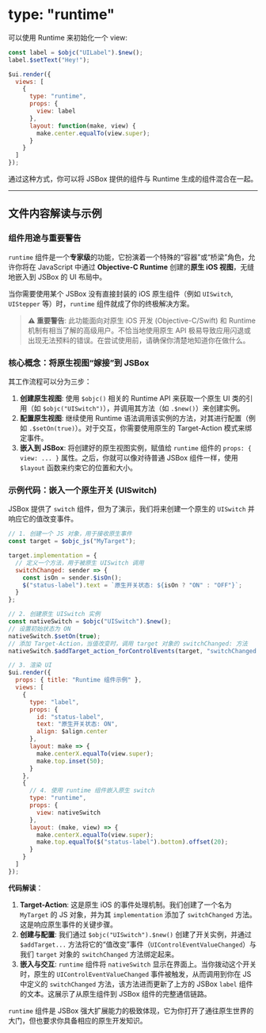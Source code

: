 # type: "runtime"

可以使用 Runtime 来初始化一个 view:

```js
const label = $objc("UILabel").$new();
label.$setText("Hey!");

$ui.render({
  views: [
    {
      type: "runtime",
      props: {
        view: label
      },
      layout: function(make, view) {
        make.center.equalTo(view.super);
      }
    }
  ]
});
```

通过这种方式，你可以将 JSBox 提供的组件与 Runtime 生成的组件混合在一起。

---

## 文件内容解读与示例

### 组件用途与重要警告

`runtime` 组件是一个**专家级**的功能，它扮演着一个特殊的“容器”或“桥梁”角色，允许你将在 JavaScript 中通过 **Objective-C Runtime** 创建的**原生 iOS 视图**，无缝地嵌入到 JSBox 的 UI 布局中。

当你需要使用某个 JSBox 没有直接封装的 iOS 原生组件（例如 `UISwitch`, `UIStepper` 等）时，`runtime` 组件就成了你的终极解决方案。

> **⚠️ 重要警告**: 此功能面向对原生 iOS 开发 (Objective-C/Swift) 和 Runtime 机制有相当了解的高级用户。不恰当地使用原生 API 极易导致应用闪退或出现无法预料的错误。在尝试使用前，请确保你清楚地知道你在做什么。

### 核心概念：将原生视图“嫁接”到 JSBox

其工作流程可以分为三步：

1.  **创建原生视图**: 使用 `$objc()` 相关的 Runtime API 来获取一个原生 UI 类的引用（如 `$objc("UISwitch")`），并调用其方法（如 `.$new()`）来创建实例。
2.  **配置原生视图**: 继续使用 Runtime 语法调用该实例的方法，对其进行配置（例如 `.$setOn(true)`）。对于交互，你需要使用原生的 Target-Action 模式来绑定事件。
3.  **嵌入到 JSBox**: 将创建好的原生视图实例，赋值给 `runtime` 组件的 `props: { view: ... }` 属性。之后，你就可以像对待普通 JSBox 组件一样，使用 `$layout` 函数来约束它的位置和大小。

### 示例代码：嵌入一个原生开关 (UISwitch)

JSBox 提供了 `switch` 组件，但为了演示，我们将来创建一个原生的 `UISwitch` 并响应它的值改变事件。

```javascript
// 1. 创建一个 JS 对象，用于接收原生事件
const target = $objc_js("MyTarget");

target.implementation = {
  // 定义一个方法，用于被原生 UISwitch 调用
  switchChanged: sender => {
    const isOn = sender.$isOn();
    $("status-label").text = `原生开关状态: ${isOn ? "ON" : "OFF"}`;
  }
};

// 2. 创建原生 UISwitch 实例
const nativeSwitch = $objc("UISwitch").$new();
// 设置初始状态为 ON
nativeSwitch.$setOn(true);
// 添加 Target-Action，当值改变时，调用 target 对象的 switchChanged: 方法
nativeSwitch.$addTarget_action_forControlEvents(target, "switchChanged:", 1 << 12); // 1 << 12 is UIControlEventValueChanged

// 3. 渲染 UI
$ui.render({
  props: { title: "Runtime 组件示例" },
  views: [
    {
      type: "label",
      props: {
        id: "status-label",
        text: "原生开关状态: ON",
        align: $align.center
      },
      layout: make => {
        make.centerX.equalTo(view.super);
        make.top.inset(50);
      }
    },
    {
      // 4. 使用 runtime 组件嵌入原生 switch
      type: "runtime",
      props: {
        view: nativeSwitch
      },
      layout: (make, view) => {
        make.centerX.equalTo(view.super);
        make.top.equalTo($("status-label").bottom).offset(20);
      }
    }
  ]
});
```

**代码解读**：

1.  **Target-Action**: 这是原生 iOS 的事件处理机制。我们创建了一个名为 `MyTarget` 的 JS 对象，并为其 `implementation` 添加了 `switchChanged` 方法。这是响应原生事件的关键步骤。
2.  **创建与配置**: 我们通过 `$objc("UISwitch").$new()` 创建了开关实例，并通过 `$addTarget...` 方法将它的“值改变”事件（`UIControlEventValueChanged`）与我们 `target` 对象的 `switchChanged` 方法绑定起来。
3.  **嵌入与交互**: `runtime` 组件将 `nativeSwitch` 显示在界面上。当你拨动这个开关时，原生的 `UIControlEventValueChanged` 事件被触发，从而调用到你在 JS 中定义的 `switchChanged` 方法，该方法进而更新了上方的 JSBox `label` 组件的文本。这展示了从原生组件到 JSBox 组件的完整通信链路。

`runtime` 组件是 JSBox 强大扩展能力的极致体现，它为你打开了通往原生世界的大门，但也要求你具备相应的原生开发知识。 
